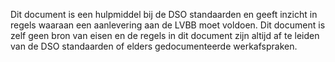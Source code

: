 Dit document is een hulpmiddel bij de DSO standaarden en geeft inzicht in regels waaraan een aanlevering aan de LVBB moet voldoen. Dit document is zelf geen bron van eisen en de regels in dit document zijn altijd  af te leiden van de DSO standaarden of elders gedocumenteerde werkafspraken.